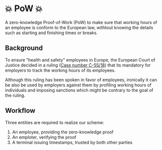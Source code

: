# 💥 PoW 💥
A zero-knowledge Proof-of-Work (PoW) to make sure that working hours of an employee is conform to the European law, withtout knowing the details such as starting and finishing times or breaks.

## Background
To ensure "health and safety" employees in Europe, the European Court of Justice decided in a ruling ([Case number C-55/18](http://curia.europa.eu/juris/liste.jsf?num=C-55/18&language=EN)) that its mandatory for employers to track the working hours of its employees.

Although this ruling has been spoken in favor of employees, ironically it can be also be used by employers against them by profiling working hours of individuals and imposing sanctions which might be contrary to the goal of the ruling.

## Workflow
Three entities are required to realize our scheme:

  1. An employee, providing the zero-knowledge proof
  2. An emploter, verifying the proof
  3. A terminal issuing timestamps, trusted by both other parties

